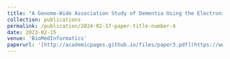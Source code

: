 ```yaml
---
title: "A Genome-Wide Association Study of Dementia Using the Electronic Medical Record"
collection: publications
permalink: /publication/2024-02-17-paper-title-number-4
date: 2023-02-15
venue: 'BioMedInformatics'
paperurl: '[http://academicpages.github.io/files/paper3.pdf](https://www.mdpi.com/2673-7426/3/1/10)'
---
```

